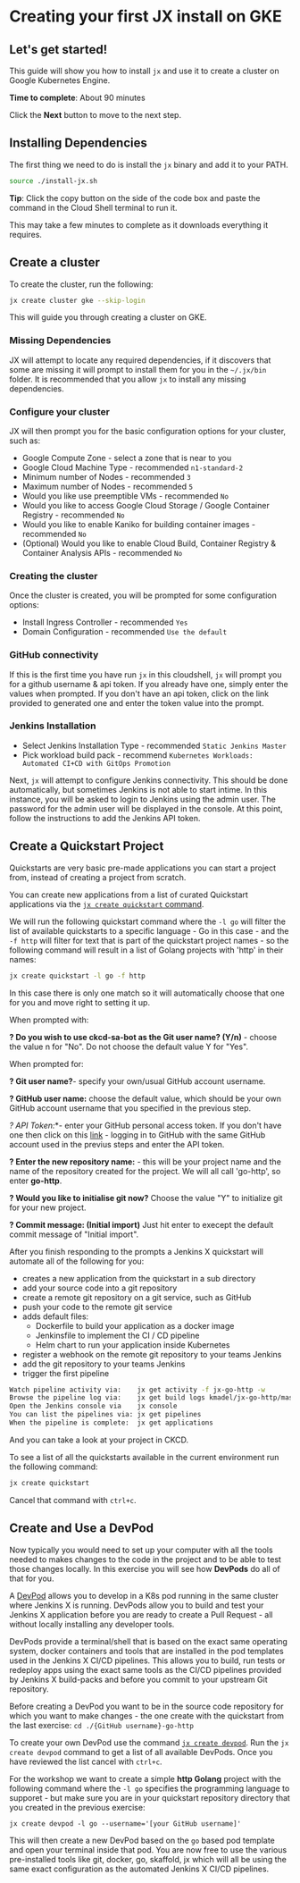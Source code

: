 # Creating your first JX install on GKE

## Let's get started!

This guide will show you how to install `jx` and use it to create a cluster on Google Kubernetes Engine.

**Time to complete**: About 90 minutes

Click the **Next** button to move to the next step.

## Installing Dependencies

The first thing we need to do is install the `jx` binary and add it to your PATH.

```bash
source ./install-jx.sh
```

**Tip**: Click the copy button on the side of the code box and paste the command in the Cloud Shell terminal to run it.

This may take a few minutes to complete as it downloads everything it requires.

## Create a cluster

To create the cluster, run the following:

```bash
jx create cluster gke --skip-login
```

This will guide you through creating a cluster on GKE.

### Missing Dependencies

JX will attempt to locate any required dependencies, if it discovers that some are missing
it will prompt to install them for you in the `~/.jx/bin` folder.  It is recommended that
you allow `jx` to install any missing dependencies.

### Configure your cluster

JX will then prompt you for the basic configuration options for your cluster, such as:

* Google Compute Zone - select a zone that is near to you
* Google Cloud Machine Type - recommended `n1-standard-2`
* Minimum number of Nodes - recommended `3`
* Maximum number of Nodes - recommended `5`
* Would you like use preemptible VMs - recommended `No`
* Would you like to access Google Cloud Storage / Google Container Registry - recommended `No`
* Would you like to enable Kaniko for building container images - recommended `No`
* (Optional) Would you like to enable Cloud Build, Container Registry & Container Analysis APIs - recommended `No`

### Creating the cluster

Once the cluster is created, you will be prompted for some configuration options:

* Install Ingress Controller - recommended `Yes`
* Domain Configuration - recommended `Use the default`

### GitHub connectivity

If this is the first time you have run `jx` in this cloudshell, `jx` will prompt you for a 
github username & api token.  If you already have one, simply enter the values when prompted. 
If you don't have an api token, click on the link provided to generated one and enter the 
token value into the prompt.

### Jenkins Installation

* Select Jenkins Installation Type - recommended `Static Jenkins Master`
* Pick workload build pack - recommend `Kubernetes Workloads: Automated CI+CD with GitOps Promotion`

Next, `jx` will attempt to configure Jenkins connectivity.  This should be done automatically, 
but sometimes Jenkins is not able to start intime.  In this instance, you will be asked to 
login to Jenkins using the admin user.  The password for the admin user will be displayed in the 
console.  At this point, follow the instructions to add the Jenkins API token.

## Create a Quickstart Project

Quickstarts are very basic pre-made applications you can start a project from, instead of creating a project from scratch.

You can create new applications from a list of curated Quickstart applications via the [`jx create quickstart` command](https://jenkins-x.io/commands/jx_create_quickstart/).

 We will run the following quickstart command where the `-l go` will filter the list of available quickstarts to a specific language - Go in this case - and the `-f http` will filter for text that is part of the quickstart project names - so the following command will result in a list of Golang projects with 'http' in their names:
```bash
jx create quickstart -l go -f http
```

In this case there is only one match so it will automatically choose that one for you and move right to setting it up.

When prompted with:

**? Do you wish to use ckcd-sa-bot as the Git user name? (Y/n)** -  choose the value n for "No". Do not choose the default value Y for "Yes".
‍

When prompted for:

**? Git user name?**- specify your own/usual GitHub account username.

**? GitHub user name:** choose the default value, which should be your own GitHub account username that you specified in the previous step.

**?* API Token:**- enter your GitHub personal access token. If you don't have one then click on this [link](https://github.com/settings/tokens/new?scopes=repo,read:user,read:org,user:email,write:repo_hook,delete_repo) - logging in to GitHub with the same GitHub account used in the previus steps and enter the API token.

**? Enter the new repository name:** - this will be your project name and the name of the repository created for the project. We will all call 'go-http', so  enter **go-http**. 

**? Would you like to initialise git now?** Choose the value "Y" to initialize git for your new project.

**? Commit message:  (Initial import)** Just hit enter to execept the default commit message of "Initial import".

After you finish responding to the prompts a Jenkins X quickstart will automate all of the following for you:

 * creates a new application from the quickstart in a sub directory
 * add your source code into a git repository
 * create a remote git repository on a git service, such as GitHub
 * push your code to the remote git service
 * adds default files:
   * Dockerfile to build your application as a docker image
   * Jenkinsfile to implement the CI / CD pipeline
   * Helm chart to run your application inside Kubernetes
 * register a webhook on the remote git repository to your teams Jenkins
 * add the git repository to your teams Jenkins
 * trigger the first pipeline

```bash
Watch pipeline activity via:    jx get activity -f jx-go-http -w
Browse the pipeline log via:    jx get build logs kmadel/jx-go-http/master
Open the Jenkins console via    jx console
You can list the pipelines via: jx get pipelines
When the pipeline is complete:  jx get applications
```

And you can take a look at your project in CKCD.

To see a list of all the quickstarts available in the current environment run the following command:
```bash
jx create quickstart
```

Cancel that command with `ctrl+c`.

## Create and Use a DevPod

Now typically you would need to set up your computer with all the tools needed to makes changes to the code in the project and to be able to test those changes locally. In this exercise you will see how **DevPods** do all of that for you.

A [DevPod](https://jenkins-x.io/developing/devpods/) allows you to develop in a K8s pod running in the same cluster where Jenkins X is running. DevPods allow you to build and test your Jenkins X application before you are ready to create a Pull Request - all without locally installing any developer tools. 

DevPods provide a terminal/shell that is based on the exact same operating system, docker containers and tools that are installed in the pod templates used in the Jenkins X CI/CD pipelines. This allows you to build, run tests or redeploy apps using the exact same tools as the CI/CD pipelines provided by Jenkins X build-packs and before you commit to your upstream Git repository.

Before creating a DevPod you want to be in the source code repository for which you want to make changes - the one create with the quickstart from the last exercise: `cd ./{GitHub username}-go-http` 

To create your own DevPod use the command [`jx create devpod`](https://jenkins-x.io/commands/jx_create_devpod/). Run the `jx create devpod` command to get a list of all available DevPods. Once you have reviewed the list cancel with `ctrl+c`.

For the workshop we want to create a simple **http Golang** project with the following command where the `-l go` specifies the programming language to supporet - but make sure you are in your quickstart repository directory that you created in the previous exercise:
```
jx create devpod -l go --username='[your GitHub username]'
```

This will then create a new DevPod based on the `go` based pod template and open your terminal inside that pod. You are now free to use the various pre-installed tools like git, docker, go, skaffold, jx which will all be using the same exact configuration as the automated Jenkins X CI/CD pipelines.

